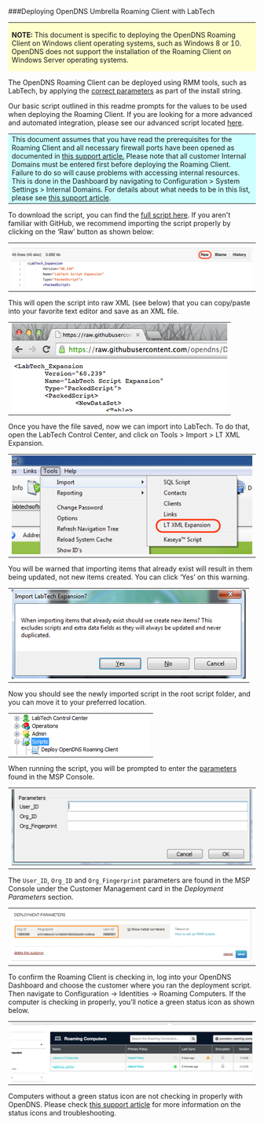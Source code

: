 ###Deploying OpenDNS Umbrella Roaming Client with LabTech
<div>
<table style="height: 100px; width: 100%">
	<tbody>
		<tr>
			<td bgcolor="#ffffcc">
				<p><strong>NOTE:</strong> This document is specific to deploying the OpenDNS Roaming Client on Windows client operating systems,  such as Windows 8 or 10. OpenDNS does not support the installation of the Roaming Client on Windows Server operating systems.</p>
			</td>
		</tr>
	</tbody>
</table>
</div>


The OpenDNS Roaming Client can be deployed using RMM tools, such as LabTech, by applying the <a href="https://support.opendns.com/entries/55881150-Roaming-Client-Deployment-Parameters-for-mass-deployment-MSP-">correct parameters</a> as part of the install string.  

Our basic script outlined in this readme prompts for the values to be used when deploying the Roaming Client. If you are looking for a more advanced and automated integration, please see our advanced script located <a href="https://github.com/opendns/Deploy-Scripts/tree/master/Labtech/advanced">here</a>. 

<div>
<table style="align:center"><colgroup><col width="624" /></colgroup>
	<tbody>
		<tr>
			<td bgcolor="#ccffff">This document assumes that you have read the prerequisites for the Roaming Client and all necessary firewall ports have been opened as documented in <a href="https://support.opendns.com/entries/22198613">this support article.</a>  Please note that all customer Internal Domains must be entered first before deploying the Roaming Client.  Failure to do so will cause problems with accessing internal resources. This is done in the Dashboard by navigating to Configuration > System Settings > Internal Domains. For details about what needs to be in this list, please see <a href="https://support.opendns.com/entries/22365052">this support article</a>.
			</td>
		</tr>
	</tbody>
</table>
</div>

To download the script, you can find the [full script here](https://github.com/opendns/Deploy-Scripts/blob/master/Labtech/Deploy_OpenDNS_Umbrella_Client.xml).
If you aren't familiar with GitHub, we recommend importing the script properly by clicking on the ‘Raw’ button as shown below:

<table style="width:100%">
	<tbody>
		<tr>
			<td>
				<img src="docs/GitHub_Raw.png" border="0" alt="Scripts -> Raw">
			</td>
		</tr>
	</tbody>
</table>

This will open the script into raw XML (see below) that you can copy/paste into your favorite text editor and save as an XML file.

<table>
	<tbody>
		<tr>
			<td>
				<img src="docs/GitHub_Raw2.png" border="0" alt="Raw XML"">
			</td>
		</tr>
	</tbody>
</table>

Once you have the file saved, now we can import into LabTech.  To do that, open the LabTech Control Center, and click on Tools > Import > LT XML Expansion.

<table style="width:100%">
	<tbody>
		<tr>
			<td>
				<img src="docs/Import_XML.png" border="0" alt="Parameters from OpenDNS Dashboard">
			</td>
		</tr>
	</tbody>
</table>

You will be warned that importing items that already exist will result in them being updated, not new items created.  You can click ‘Yes’ on this warning.

<table style="width:100%">
	<tbody>
		<tr>
			<td>
				<img src="docs/Import_XML_Warning.png" border="0" alt="Import Script">
			</td>
		</tr>
	</tbody>
</table>

Now you should see the newly imported script in the root script folder, and you can move it to your preferred location.

<table style="width:100%">
	<tbody>
		<tr>
			<td>
				<center><img src="docs/Script_Imported.png" border="0" alt="Script successfully imported!" style="vertical-align:middle"></center>
			</td>
		</tr>
	</tbody>
</table>

When running the script, you will be prompted to enter the <a href="https://support.opendns.com/entries/55881150-Roaming-Client-Deployment-Parameters-for-mass-deployment-MSP-">parameters</a> found in the MSP Console.  

<table style="width:100%">
	<tbody>
		<tr>
			<td>
				<img src="docs/Parameters-Prompt.png" border="0" alt="Prompt for parameters">
			</td>
		</tr>
	</tbody>
</table>

The ```User_ID```, ```Org_ID``` and ```Org_Fingerprint``` parameters are found in the MSP Console under the Customer Management card in the _Deployment Parameters_ section.  

<table style="width:100%">
	<tbody>
		<tr>
			<td>
				<img src="docs/RoamingParameters.png" border="0" alt="Script Parameters">
			</td>
		</tr>
	</tbody>
</table>

To confirm the Roaming Client is checking in, log into your OpenDNS Dashboard and choose the customer where you ran the deployment script.  Then navigate to Configuration -> Identities -> Roaming Computers.  If the computer is checking in properly, you’ll notice a green status icon as shown below.  

<table style="width:100%">
	<tbody>
		<tr>
			<td>
				<img src="docs/PolicyStatus.png" border="0" alt="Roaming Client in Dashboard">
			</td>
		</tr>
	</tbody>
</table>

Computers without a green status icon are not checking in properly with OpenDNS.  Please check [this support article](https://support.opendns.com/entries/22182631) for more information on the status icons and troubleshooting.
